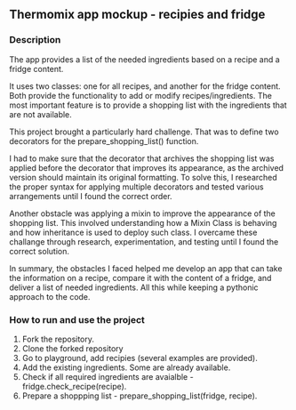 ## Thermomix app mockup - recipies and fridge

### Description

The app provides a list of the needed ingredients based on a recipe and a fridge content. 

It uses two classes: one for all recipes, and another for the fridge content. Both provide the functionality to add or modify recipes/ingredients. The most important feature is to provide a shopping list with the ingredients that are not available.

This project brought a particularly hard challenge. That was to define two decorators for the prepare_shopping_list() function.

I had to make sure that the decorator that archives the shopping list was applied before the decorator that improves its appearance, as the archived version should maintain its original formatting. To solve this, I researched the proper syntax for applying multiple decorators and tested various arrangements until I found the correct order.

Another obstacle was applying a mixin to improve the appearance of the shopping list. This involved understanding how a Mixin Class is behaving and how inheritance is used to deploy such class. I overcame these challange through research, experimentation, and testing until I found the correct solution.

In summary, the obstacles I faced helped me develop an app that can take the information on a recipe, compare it with the content of a fridge, and deliver a list of needed ingredients. All this while keeping a pythonic approach to the code.

### How to run and use the project

1. Fork the repository.
2. Clone the forked repository
3. Go to playground, add recipies (several examples are provided).
4. Add the existing ingredients. Some are already available.
5. Check if all required ingredients are avaialble - fridge.check_recipe(recipe).
6. Prepare a shoppping list - prepare_shopping_list(fridge, recipe).
